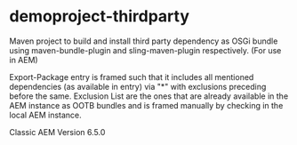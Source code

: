# demoproject-thirdparty
Maven project to build and install third party dependency as OSGi bundle using maven-bundle-plugin and sling-maven-plugin respectively. (For use in AEM)

Export-Package entry is framed such that it includes all mentioned dependencies (as available in <dependencies> entry) via "*" with exclusions preceding before the same. 
Exclusion List are the ones that are already available in the AEM instance as OOTB bundles and is framed manually by checking in the local AEM instance. 
  
Classic AEM Version 6.5.0

